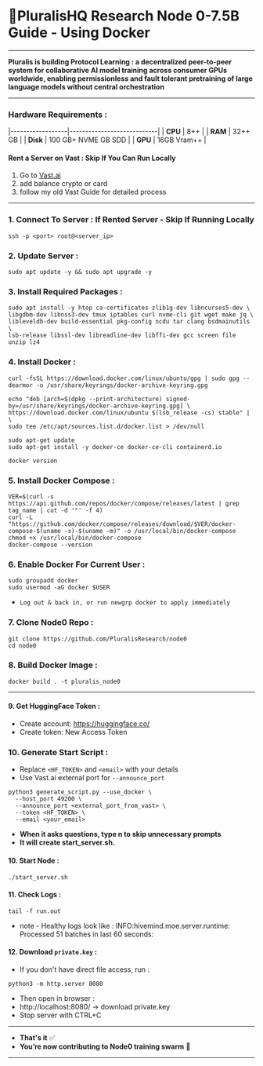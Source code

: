 # 🧩PluralisHQ Research Node 0-7.5B Guide - Using Docker

---

**Pluralis is building Protocol Learning : a decentralized peer-to-peer system for collaborative AI model training across consumer GPUs worldwide, enabling permissionless and fault tolerant pretraining of large language models without central orchestration**

---

### Hardware Requirements :

|------------------|----------------------------|
| **CPU**          | 8++                        |
| **RAM**          | 32++ GB                    |
| **Disk**         | 100 GB+ NVME GB SDD        |
| **GPU**          | 16GB Vram++                |

#### Rent a Server on Vast : Skip If You Can Run Locally

1. Go to [Vast.ai](https://cloud.vast.ai/billing/)
2. add balance crypto or card
3. follow my old Vast Guide for detailed process

---

### 1. Connect To Server : If Rented Server - Skip If Running Locally
```
ssh -p <port> root@<server_ip>
```

### 2. Update Server :
```
sudo apt update -y && sudo apt upgrade -y
```

### 3. Install Required Packages :
```
sudo apt install -y htop ca-certificates zlib1g-dev libncurses5-dev \
libgdbm-dev libnss3-dev tmux iptables curl nvme-cli git wget make jq \
libleveldb-dev build-essential pkg-config ncdu tar clang bsdmainutils \
lsb-release libssl-dev libreadline-dev libffi-dev gcc screen file unzip lz4
```

### 4. Install Docker :
```
curl -fsSL https://download.docker.com/linux/ubuntu/gpg | sudo gpg --dearmor -o /usr/share/keyrings/docker-archive-keyring.gpg

echo "deb [arch=$(dpkg --print-architecture) signed-by=/usr/share/keyrings/docker-archive-keyring.gpg] \
https://download.docker.com/linux/ubuntu $(lsb_release -cs) stable" | \
sudo tee /etc/apt/sources.list.d/docker.list > /dev/null

sudo apt-get update
sudo apt-get install -y docker-ce docker-ce-cli containerd.io

docker version
```

### 5. Install Docker Compose :
```
VER=$(curl -s https://api.github.com/repos/docker/compose/releases/latest | grep tag_name | cut -d '"' -f 4)
curl -L "https://github.com/docker/compose/releases/download/$VER/docker-compose-$(uname -s)-$(uname -m)" -o /usr/local/bin/docker-compose
chmod +x /usr/local/bin/docker-compose
docker-compose --version
```

### 6. Enable Docker For Current User :
```
sudo groupadd docker
sudo usermod -aG docker $USER
```

- `Log out & back in, or run newgrp docker to apply immediately`


### 7. Clone Node0 Repo :
```
git clone https://github.com/PluralisResearch/node0
cd node0
```

### 8. Build Docker Image :
```
docker build . -t pluralis_node0
```

---

#### 9. Get HuggingFace Token :

- Create account: https://huggingface.co/
- Create token: New Access Token

### 10. Generate Start Script :

- Replace `<HF_TOKEN>` and `<email>` with your details
- Use Vast.ai external port for `--announce_port`

```
python3 generate_script.py --use_docker \
  --host_port 49200 \
  --announce_port <external_port_from_vast> \
  --token <HF_TOKEN> \
  --email <your_email>
```

- **When it asks questions, type n to skip unnecessary prompts**
- **It will create start_server.sh.**

#### 10. Start Node :
```
./start_server.sh
```

#### 11. Check Logs :
```
tail -f run.out
```

- note - Healthy logs look like : INFO:hivemind.moe.server.runtime: Processed 51 batches in last 60 seconds:

#### 12. Download `private.key` :

- If you don't have direct file access, run :

```
python3 -m http.server 8080
```

- Then open in browser :
- http://localhost:8080/ → download private.key
- Stop server with CTRL+C

---

- **That's it** ✅
- **You’re now contributing to Node0 training swarm** 🚀

---
